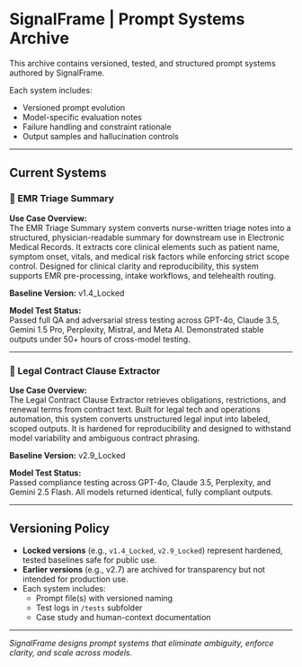 # SignalFrame | Prompt Systems Archive

This archive contains versioned, tested, and structured prompt systems authored by SignalFrame.

Each system includes:

* Versioned prompt evolution
* Model-specific evaluation notes
* Failure handling and constraint rationale
* Output samples and hallucination controls

---

## Current Systems

### 🏥 EMR Triage Summary

**Use Case Overview:**  
The EMR Triage Summary system converts nurse-written triage notes into a structured, physician-readable summary for downstream use in Electronic Medical Records. It extracts core clinical elements such as patient name, symptom onset, vitals, and medical risk factors while enforcing strict scope control. Designed for clinical clarity and reproducibility, this system supports EMR pre-processing, intake workflows, and telehealth routing.

**Baseline Version:** v1.4_Locked  

**Model Test Status:**  
Passed full QA and adversarial stress testing across GPT-4o, Claude 3.5, Gemini 1.5 Pro, Perplexity, Mistral, and Meta AI. Demonstrated stable outputs under 50+ hours of cross-model testing.

---

### 📄 Legal Contract Clause Extractor

**Use Case Overview:**  
The Legal Contract Clause Extractor retrieves obligations, restrictions, and renewal terms from contract text. Built for legal tech and operations automation, this system converts unstructured legal input into labeled, scoped outputs. It is hardened for reproducibility and designed to withstand model variability and ambiguous contract phrasing.

**Baseline Version:** v2.9_Locked  

**Model Test Status:**  
Passed compliance testing across GPT-4o, Claude 3.5, Perplexity, and Gemini 2.5 Flash. All models returned identical, fully compliant outputs.

---

## Versioning Policy

- **Locked versions** (e.g., `v1.4_Locked`, `v2.9_Locked`) represent hardened, tested baselines safe for public use.  
- **Earlier versions** (e.g., v2.7) are archived for transparency but not intended for production use.  
- Each system includes:  
  - Prompt file(s) with versioned naming  
  - Test logs in `/tests` subfolder  
  - Case study and human-context documentation  

---

*SignalFrame designs prompt systems that eliminate ambiguity, enforce clarity, and scale across models.*
